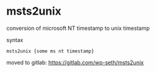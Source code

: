 # msts2unix
conversion of microsoft NT timestamp to unix timestamp

syntax

```
msts2unix {some ms nt timestamp}
```

moved to gitlab: https://gitlab.com/wp-seth/msts2unix
